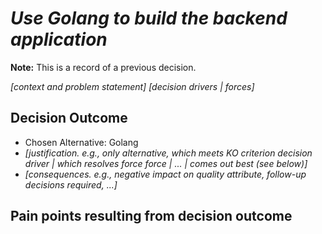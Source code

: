 # _Use Golang to build the backend application_

**Note:** This is a record of a previous decision.

_[context and problem statement]_
_[decision drivers | forces]_ <!-- optional -->

## Decision Outcome

- Chosen Alternative: Golang
- _[justification. e.g., only alternative, which meets KO criterion decision driver | which resolves force force | ... | comes out best (see below)]_
- _[consequences. e.g., negative impact on quality attribute, follow-up decisions required, ...]_ <!-- optional -->

## Pain points resulting from decision outcome
